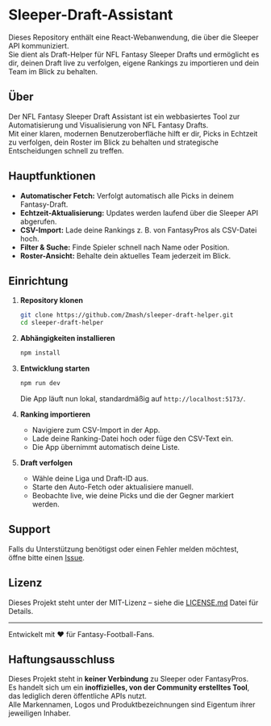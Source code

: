 # Sleeper-Draft-Assistant

Dieses Repository enthält eine React-Webanwendung, die über die Sleeper API kommuniziert.  
Sie dient als Draft-Helper für NFL Fantasy Sleeper Drafts und ermöglicht es dir, deinen Draft live zu verfolgen, eigene Rankings zu importieren und dein Team im Blick zu behalten.

## Über

Der NFL Fantasy Sleeper Draft Assistant ist ein webbasiertes Tool zur Automatisierung und Visualisierung von NFL Fantasy Drafts.  
Mit einer klaren, modernen Benutzeroberfläche hilft er dir, Picks in Echtzeit zu verfolgen, dein Roster im Blick zu behalten und strategische Entscheidungen schnell zu treffen.

## Hauptfunktionen

- **Automatischer Fetch:** Verfolgt automatisch alle Picks in deinem Fantasy-Draft.
- **Echtzeit-Aktualisierung:** Updates werden laufend über die Sleeper API abgerufen.
- **CSV-Import:** Lade deine Rankings z. B. von FantasyPros als CSV-Datei hoch.
- **Filter & Suche:** Finde Spieler schnell nach Name oder Position.
- **Roster-Ansicht:** Behalte dein aktuelles Team jederzeit im Blick.

## Einrichtung

1. **Repository klonen**  
   ```bash
   git clone https://github.com/Zmash/sleeper-draft-helper.git
   cd sleeper-draft-helper
   ```

2. **Abhängigkeiten installieren**  
   ```bash
   npm install
   ```

3. **Entwicklung starten**  
   ```bash
   npm run dev
   ```
   Die App läuft nun lokal, standardmäßig auf `http://localhost:5173/`.

4. **Ranking importieren**  
   - Navigiere zum CSV-Import in der App.
   - Lade deine Ranking-Datei hoch oder füge den CSV-Text ein.
   - Die App übernimmt automatisch deine Liste.

5. **Draft verfolgen**  
   - Wähle deine Liga und Draft-ID aus.
   - Starte den Auto-Fetch oder aktualisiere manuell.
   - Beobachte live, wie deine Picks und die der Gegner markiert werden.

## Support

Falls du Unterstützung benötigst oder einen Fehler melden möchtest,  
öffne bitte einen [Issue](https://github.com/Zmash/sleeper-draft-helper/issues).

## Lizenz

Dieses Projekt steht unter der MIT-Lizenz – siehe die [LICENSE.md](LICENSE.md) Datei für Details.

---

Entwickelt mit ❤️ für Fantasy-Football-Fans.


## Haftungsausschluss

Dieses Projekt steht in **keiner Verbindung** zu Sleeper oder FantasyPros.  
Es handelt sich um ein **inoffizielles, von der Community erstelltes Tool**, das lediglich deren öffentliche APIs nutzt.  
Alle Markennamen, Logos und Produktbezeichnungen sind Eigentum ihrer jeweiligen Inhaber.
